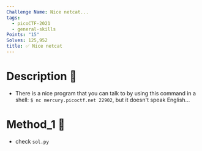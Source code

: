 ```yaml
---
Challenge Name: Nice netcat...
tags:
  - picoCTF-2021
  - general-skills
Points: "15"
Solves: 125,952
title: ✅ Nice netcat
---
```

# Description 📄
- There is a nice program that you can talk to by using this command in a shell: `$ nc mercury.picoctf.net 22902`, but it doesn't speak English...
# Method_1 🧪
- check `sol.py`